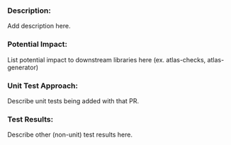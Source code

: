### Description:

Add description here.

### Potential Impact:

List potential impact to downstream libraries here (ex. atlas-checks, atlas-generator)

### Unit Test Approach:

Describe unit tests being added with that PR.

### Test Results:

Describe other (non-unit) test results here.

